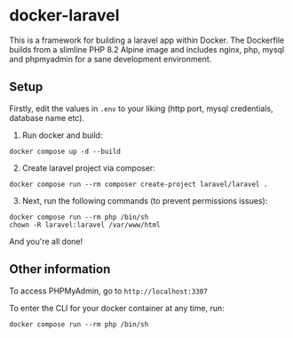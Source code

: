 # docker-laravel

This is a framework for building a laravel app within Docker. The Dockerfile builds from a slimline PHP 8.2 Alpine image and includes nginx, php, mysql and phpmyadmin for a sane development environment.

## Setup 

Firstly, edit the values in `.env` to your liking (http port, mysql credentials, database name etc).

1. Run docker and build:

```
docker compose up -d --build
```

2. Create laravel project via composer:

```
docker compose run --rm composer create-project laravel/laravel .
```

3. Next, run the following commands (to prevent permissions issues):

```
docker compose run --rm php /bin/sh
chown -R laravel:laravel /var/www/html
```

And you're all done!

## Other information

To access PHPMyAdmin, go to `http://localhost:3307`

To enter the CLI for your docker container at any time, run:
```
docker compose run --rm php /bin/sh
```
